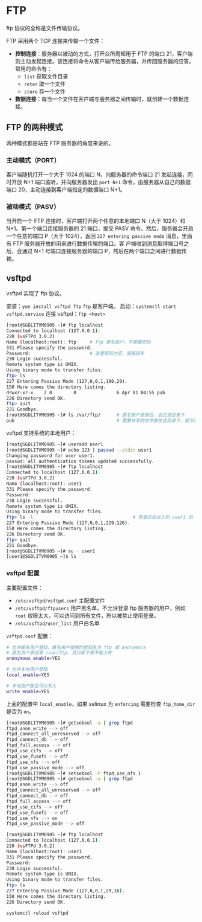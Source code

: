 # FTP

ftp 协议的全称是文件传输协议。

FTP 采用两个 TCP 连接来传输一个文件：

- **控制连接**：服务器以被动的方式，打开众所周知用于 FTP 的端口 21，客户端则主动发起连接。该连接将命令从客户端传给服务器，并传回服务器的应答。常用的命令有：
  - `list` 获取文件目录
  - `reter` 取一个文件
  - `store` 存一个文件
- **数据连接**：每当一个文件在客户端与服务器之间传输时，就创建一个数据连接。

## FTP 的两种模式

两种模式都是站在 FTP 服务器的角度来说的。

### 主动模式（PORT）

客户端随机打开一个大于 1024 的端口 N，向服务器的命令端口 21 发起连接，同时开放 N+1 端口监听，并向服务器发出 `port N+1` 命令，由服务器从自己的数据端口 20，主动连接到客户端指定的数据端口 N+1。

### 被动模式（PASV）

当开启一个 FTP 连接时，客户端打开两个任意的本地端口 N（大于 1024）和 N+1。第一个端口连接服务器的 21 端口，提交 PASV 命令。然后，服务器会开启一个任意的端口 P（大于 1024），返回 `227 entering passive mode` 消息，里面有 FTP 服务器开放的用来进行数据传输的端口。客
户端收到消息取得端口号之后，会通过 N+1 号端口连接服务器的端口 P，然后在两个端口之间进行数据传输。

## vsftpd

vsftpd 实现了 ftp 协议。

安装：`yum install vsftpd ftp` `ftp` 是客户端。
启动：`systemctl start vsftpd.service`
连接 vsftpd：`ftp <host>`

```bash
[root@SGDLITVM0905 ~]# ftp localhost
Connected to localhost (127.0.0.1).
220 (vsFTPd 3.0.2)
Name (localhost:root): ftp     # ftp 匿名账户，不需要密码
331 Please specify the password.
Password:                      # 这里密码为空，直接回车
230 Login successful.
Remote system type is UNIX.
Using binary mode to transfer files.
ftp> ls
227 Entering Passive Mode (127,0,0,1,190,29).
150 Here comes the directory listing.
drwxr-xr-x    2 0        0               6 Apr 01 04:55 pub
226 Directory send OK.
ftp> quit
221 Goodbye.
[root@SGDLITVM0905 ~]# ls /var/ftp/      # 匿名账户登录后，会在该目录下
pub                                      # 需要共享的文件放在该目录下，就可以被匿名账户访问
```

vsftpd 支持系统的本地用户：

```bash
[root@SGDLITVM0905 ~]# useradd user1
[root@SGDLITVM0905 ~]# echo 123 | passwd --stdin user1
Changing password for user user1.
passwd: all authentication tokens updated successfully.
[root@SGDLITVM0905 ~]# ftp localhost
Connected to localhost (127.0.0.1).
220 (vsFTPd 3.0.2)
Name (localhost:root): user1
331 Please specify the password.
Password:
230 Login successful.
Remote system type is UNIX.
Using binary mode to transfer files.
ftp> ls -l                                     # 登录后会进入到 user1 的 home 目录下
227 Entering Passive Mode (127,0,0,1,229,126).
150 Here comes the directory listing.
226 Directory send OK.
ftp> quit
221 Goodbye.
[root@SGDLITVM0905 ~]# su - user1
[user1@SGDLITVM0905 ~]$ ls
```

### vsftpd 配置

主要配置文件：

- `/etc/vsftpd/vsftpd.conf` 主配置文件
- `/etc/vsftpd/ftpusers` 用户黑名单，不允许登录 ftp 服务器的用户，例如 `root` 权限太大，可以访问到所有文件，所以被禁止使用登录。
- `/etc/vsftpd/user_list` 用户白名单

`vsftpd.conf` 配置：

```bash
# 允许匿名用户登陆，匿名用户使用的登陆名为 ftp 或 anonymous
# 匿名用户家目录 /var/ftp，且只能下载不能上传
anonymous_enable=YES

# 允许本地用户登陆
local_enable=YES

# 本地用户是否可以写入
write_enable=YES
```

上面的配置中 `local_enable`，如果 selinux 为 `enforcing` 需要检查 `ftp_home_dir` 是否为 `on`。

```bash
[root@SGDLITVM0905 ~]# getsebool -a | grep ftpd
ftpd_anon_write --> off
ftpd_connect_all_unreserved --> off
ftpd_connect_db --> off
ftpd_full_access --> off
ftpd_use_cifs --> off
ftpd_use_fusefs --> off
ftpd_use_nfs --> off
ftpd_use_passive_mode --> off
[root@SGDLITVM0905 ~]# setsebool -P ftpd_use_nfs 1
[root@SGDLITVM0905 ~]# getsebool -a | grep ftpd
ftpd_anon_write --> off
ftpd_connect_all_unreserved --> off
ftpd_connect_db --> off
ftpd_full_access --> off
ftpd_use_cifs --> off
ftpd_use_fusefs --> off
ftpd_use_nfs --> on
ftpd_use_passive_mode --> off
```

```bash
[root@SGDLITVM0905 ~]# ftp localhost
Connected to localhost (127.0.0.1).
220 (vsFTPd 3.0.2)
Name (localhost:root): user1
331 Please specify the password.
Password:
230 Login successful.
Remote system type is UNIX.
Using binary mode to transfer files.
ftp> ls
227 Entering Passive Mode (127,0,0,1,29,16).
150 Here comes the directory listing.
226 Directory send OK.

```

`systemctl reload vsftpd`
